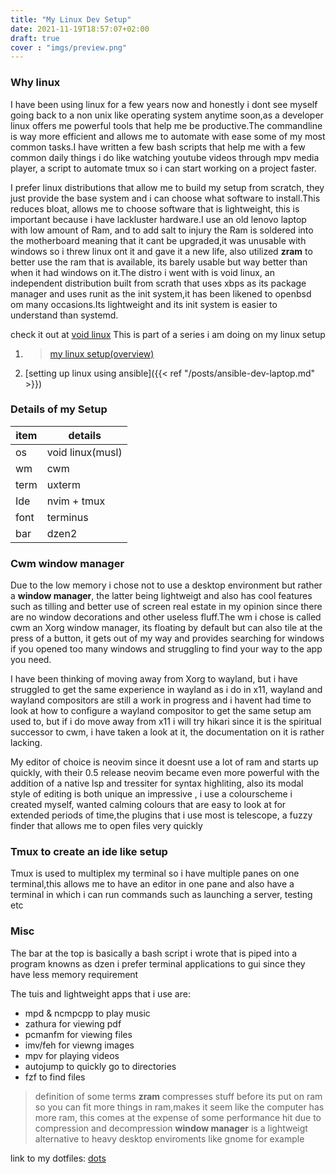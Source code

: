 ```yaml
---
title: "My Linux Dev Setup"
date: 2021-11-19T18:57:07+02:00
draft: true
cover : "imgs/preview.png"
---
```


### Why linux
I have been using linux for a few years now and honestly i dont see myself going back to a non unix like operating system anytime soon,as a developer linux offers me powerful tools that help me be productive.The commandline is way more efficient and allows me to automate with ease some of my most common tasks.I have written a few bash scripts that help me with a few common daily things i do like watching youtube videos through mpv media player, a script to automate tmux so i can start working on a project faster.

 I prefer linux distributions that allow me to build my setup from scratch, they just provide the base system and i can choose what software to install.This reduces bloat, allows me to choose software that is lightweight, this is important because i have lackluster hardware.I use an old lenovo laptop with low  amount of Ram, and to add salt to injury the Ram is soldered into the motherboard meaning that it cant be upgraded,it was unusable with windows so i threw linux ont it and gave it a new life, also utilized **zram** to better use the ram that is available, its barely usable but way better than when it had windows on it.The distro i went with is void linux, an independent distribution built from scrath that uses xbps as its package manager and uses runit as the init system,it has been likened to openbsd om many occasions.Its lightweight and its init system is easier to understand than systemd.

check it out at [void linux](https://voidlinux.org/)
This is part of a series i am doing on my linux setup
1.  > [my linux setup(overview)](#)
2. [setting up linux using ansible]({{< ref "/posts/ansible-dev-laptop.md" >}})
### Details of my Setup

| item  | details          |
| ----- | --------         |
| os    | void linux(musl) |
| wm    | cwm              |
| term  | uxterm           |
| Ide   | nvim + tmux      |
| font  | terminus         |
| bar   | dzen2            |


### Cwm window manager

Due to the low memory i chose not to use a desktop environment but rather a **window manager**, the latter being lightweigt and also has cool features such as tilling and better use of screen real estate in my opinion since there are no window decorations and other useless fluff.The wm i chose is called cwm an Xorg window manager, its floating by default but can also tile at the press of a button, it gets out of my way and provides searching for windows if you opened too many windows and struggling to find your way to the app you need.

 I have been thinking of moving away from Xorg to wayland, but i have struggled to get the same experience in wayland as i do in x11, wayland and wayland compositors are still a work in progress and i havent had time to look at how to configure a wayland compositor to get the same setup am used to, but if i do move away from x11 i will try hikari since it is the spiritual successor to cwm, i have taken a look at it, the documentation on it is rather lacking.

My editor of choice is neovim since it doesnt use a lot of ram and starts up quickly, with their 0.5 release neovim became even more powerful with the addition of a native lsp and tressiter for syntax highliting, also its modal style of editing is both unique an impressive , i use a colourscheme i created myself, wanted calming colours that are easy to look at for extended periods of time,the plugins that i use most is telescope, a fuzzy finder that allows me to open files very quickly

### Tmux to create an ide like setup
Tmux is used to multiplex my terminal so i have multiple panes on one terminal,this allows me to have an editor in one pane and also have a terminal in which i can run commands such as launching a server, testing etc

### Misc
The bar at the top is basically a bash script i wrote that is piped into a program knowns as dzen
i prefer terminal applications to gui since they have less memory requirement

The tuis and lightweight apps that i use are:
- mpd & ncmpcpp to play music
- zathura for viewing pdf
- pcmanfm for viewing files 
- imv/feh for viewng images
- mpv for playing videos
- autojump to quickly go to directories
- fzf to find files

> definition of some terms
  **zram** compresses stuff before its put on ram so you can fit more things in ram,makes it seem like the computer has more ram, this comes at the expense of some performance hit due to compression and decompression
  **window manager** is a lightweigt alternative to heavy desktop enviroments like gnome for example




link to my dotfiles: [dots](https://github.com/modisek/dotfiles)
